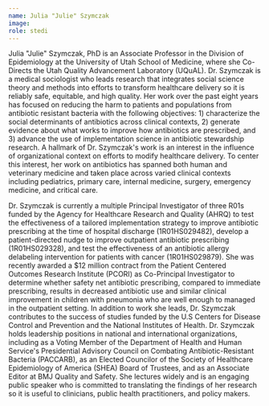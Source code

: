 ```yaml
---
name: Julia "Julie" Szymczak
image: 
role: stedi
---
```

Julia "Julie" Szymczak, PhD is an Associate Professor in the Division of Epidemiology at the University of Utah School of Medicine, where she Co-Directs the Utah Quality Advancement Laboratory (UQuAL). Dr. Szymczak is a medical sociologist who leads research that integrates social science theory and methods into efforts to transform healthcare delivery so it is reliably safe, equitable, and high quality. Her work over the past eight years has focused on reducing the harm to patients and populations from antibiotic resistant bacteria with the following objectives: 1) characterize the social determinants of antibiotics across clinical contexts, 2) generate evidence about what works to improve how antibiotics are prescribed, and 3) advance the use of implementation science in antibiotic stewardship research. A hallmark of Dr. Szymczak's work is an interest in the influence of organizational context on efforts to modify healthcare delivery. To center this interest, her work on antibiotics has spanned both human and veterinary medicine and taken place across varied clinical contexts including pediatrics, primary care, internal medicine, surgery, emergency medicine, and critical care.

Dr. Szymczak is currently a multiple Principal Investigator of three R01s funded by the Agency for Healthcare Research and Quality (AHRQ) to test the effectiveness of a tailored implementation strategy to improve antibiotic prescribing at the time of hospital discharge (1R01HS029482), develop a patient-directed nudge to improve outpatient antibiotic prescribing (1R01HS029328), and test the effectiveness of an antibiotic allergy delabeling intervention for patients with cancer (1R01HS029879). She was recently awarded a $12 million contract from the Patient Centered Outcomes Research Institute (PCORI) as Co-Principal Investigator to determine whether safety net antibiotic prescribing, compared to immediate prescribing, results in decreased antibiotic use and similar clinical improvement in children with pneumonia who are well enough to managed in the outpatient setting. In addition to work she leads, Dr. Szymczak contributes to the success of studies funded by the U.S Centers for Disease Control and Prevention and the National Institutes of Health. Dr. Szymczak holds leadership positions in national and international organizations, including as a Voting Member of the Department of Health and Human Service's Presidential Advisory Council on Combating Antibiotic-Resistant Bacteria (PACCARB), as an Elected Councilor of the Society of Healthcare Epidemiology of America (SHEA) Board of Trustees, and as an Associate Editor at BMJ Quality and Safety. She lectures widely and is an engaging public speaker who is committed to translating the findings of her research so it is useful to clinicians, public health practitioners, and policy makers.

